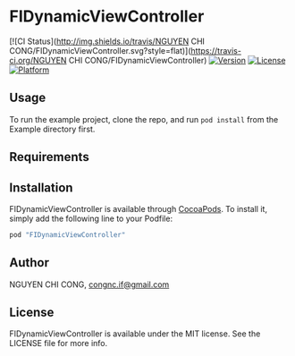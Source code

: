 # FIDynamicViewController

[![CI Status](http://img.shields.io/travis/NGUYEN CHI CONG/FIDynamicViewController.svg?style=flat)](https://travis-ci.org/NGUYEN CHI CONG/FIDynamicViewController)
[![Version](https://img.shields.io/cocoapods/v/FIDynamicViewController.svg?style=flat)](http://cocoapods.org/pods/FIDynamicViewController)
[![License](https://img.shields.io/cocoapods/l/FIDynamicViewController.svg?style=flat)](http://cocoapods.org/pods/FIDynamicViewController)
[![Platform](https://img.shields.io/cocoapods/p/FIDynamicViewController.svg?style=flat)](http://cocoapods.org/pods/FIDynamicViewController)

## Usage

To run the example project, clone the repo, and run `pod install` from the Example directory first.

## Requirements

## Installation

FIDynamicViewController is available through [CocoaPods](http://cocoapods.org). To install
it, simply add the following line to your Podfile:

```ruby
pod "FIDynamicViewController"
```

## Author

NGUYEN CHI CONG, congnc.if@gmail.com

## License

FIDynamicViewController is available under the MIT license. See the LICENSE file for more info.
